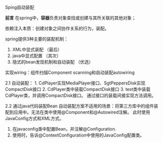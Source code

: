 Sping自动装配

**前言**
在spring中，**容器**负责对象查找或创建与其所关联的其他对象；

依赖注入本质：创建对象之间协作关系的行为，装配。

spring提供3种主要的装配机制：
1. XML中显式装配 （最后）
2. java中显式配置 （其次）
3. 隐式的bean发现机制和自动装配 （优选）

实现wiring：组件扫描Component scanning和自动装配autowiring

2.1 自动装配：
    1. CdPlayer实现MediaPlayer接口、SgtPeppersDisk实现CompactDisk接口
    2. CdPlayer类中装载CompactDisk接口
    3. test类中装载CdPlayer类，并调用CompactDisk接口。
    通过接口的装载间接实现方法调用。
    
2.2 通过java代码装配Bean
  自动装配方案不适用的场景：将第三方库中的组件装配到应用中。无法在类中使用@Component和@Autowired注解。
  此时使用JavaConfig方式和XML方式。
  1. 在javaconfig类中配置Bean，并注解@Configuration.
  2. 使用时，告诉@ContextConfiguration中使用的JavaConfig配置类。





